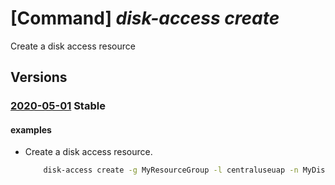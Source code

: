 # [Command] _disk-access create_

Create a disk access resource

## Versions

### [2020-05-01](/Resources/mgmt-plane/L3N1YnNjcmlwdGlvbnMve30vcmVzb3VyY2Vncm91cHMve30vcHJvdmlkZXJzL21pY3Jvc29mdC5jb21wdXRlL2Rpc2thY2Nlc3Nlcy97fQ==/2020-05-01.xml) **Stable**

<!-- mgmt-plane /subscriptions/{}/resourcegroups/{}/providers/microsoft.compute/diskaccesses/{} 2020-05-01 -->

#### examples

- Create a disk access resource.
    ```bash
        disk-access create -g MyResourceGroup -l centraluseuap -n MyDiskAccess
    ```
